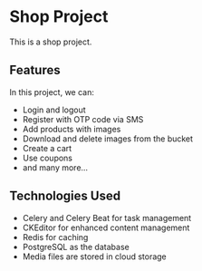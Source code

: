 # Shop Project

This is a shop project.

## Features

In this project, we can:

- Login and logout
- Register with OTP code via SMS
- Add products with images
- Download and delete images from the bucket
- Create a cart
- Use coupons
- and many more...

## Technologies Used

- Celery and Celery Beat for task management
- CKEditor for enhanced content management
- Redis for caching
- PostgreSQL as the database
- Media files are stored in cloud storage
